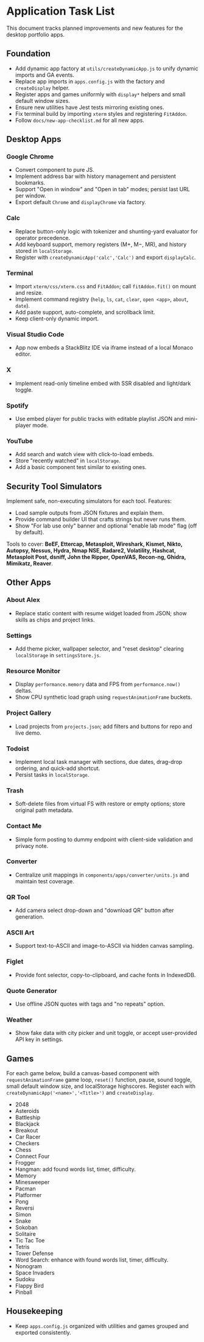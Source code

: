 # Application Task List

This document tracks planned improvements and new features for the desktop portfolio apps.

## Foundation
- Add dynamic app factory at `utils/createDynamicApp.js` to unify dynamic imports and GA events.
- Replace app imports in `apps.config.js` with the factory and `createDisplay` helper.
- Register apps and games uniformly with `display*` helpers and small default window sizes.
- Ensure new utilities have Jest tests mirroring existing ones.
- Fix terminal build by importing `xterm` styles and registering `FitAddon`.
- Follow `docs/new-app-checklist.md` for all new apps.

## Desktop Apps
### Google Chrome
- Convert component to pure JS.
- Implement address bar with history management and persistent bookmarks.
- Support "Open in window" and "Open in tab" modes; persist last URL per window.
- Export default `Chrome` and `displayChrome` via factory.

### Calc
- Replace button-only logic with tokenizer and shunting-yard evaluator for operator precedence.
- Add keyboard support, memory registers (M+, M−, MR), and history stored in `localStorage`.
- Register with `createDynamicApp('calc','Calc')` and export `displayCalc`.

### Terminal
- Import `xterm/css/xterm.css` and `FitAddon`; call `fitAddon.fit()` on mount and resize.
- Implement command registry (`help`, `ls`, `cat`, `clear`, `open <app>`, `about`, `date`).
- Add paste support, auto-complete, and scrollback limit.
- Keep client-only dynamic import.

### Visual Studio Code
- App now embeds a StackBlitz IDE via iframe instead of a local Monaco editor.

### X
- Implement read-only timeline embed with SSR disabled and light/dark toggle.

### Spotify
- Use embed player for public tracks with editable playlist JSON and mini-player mode.

### YouTube
- Add search and watch view with click-to-load embeds.
- Store "recently watched" in `localStorage`.
- Add a basic component test similar to existing ones.

## Security Tool Simulators
Implement safe, non-executing simulators for each tool. Features:
- Load sample outputs from JSON fixtures and explain them.
- Provide command builder UI that crafts strings but never runs them.
- Show "For lab use only" banner and optional "enable lab mode" flag (off by default).

Tools to cover: **BeEF, Ettercap, Metasploit, Wireshark, Kismet, Nikto, Autopsy, Nessus, Hydra, Nmap NSE, Radare2, Volatility, Hashcat, Metasploit Post, dsniff, John the Ripper, OpenVAS, Recon-ng, Ghidra, Mimikatz, Reaver**.

## Other Apps
### About Alex
- Replace static content with resume widget loaded from JSON; show skills as chips and project links.

### Settings
- Add theme picker, wallpaper selector, and "reset desktop" clearing `localStorage` in `settingsStore.js`.

### Resource Monitor
- Display `performance.memory` data and FPS from `performance.now()` deltas.
- Show CPU synthetic load graph using `requestAnimationFrame` buckets.

### Project Gallery
- Load projects from `projects.json`; add filters and buttons for repo and live demo.

### Todoist
- Implement local task manager with sections, due dates, drag-drop ordering, and quick-add shortcut.
- Persist tasks in `localStorage`.

### Trash
- Soft-delete files from virtual FS with restore or empty options; store original path metadata.

### Contact Me
- Simple form posting to dummy endpoint with client-side validation and privacy note.

### Converter
- Centralize unit mappings in `components/apps/converter/units.js` and maintain test coverage.

### QR Tool
- Add camera select drop-down and "download QR" button after generation.

### ASCII Art
- Support text-to-ASCII and image-to-ASCII via hidden canvas sampling.

### Figlet
- Provide font selector, copy-to-clipboard, and cache fonts in IndexedDB.

### Quote Generator
- Use offline JSON quotes with tags and "no repeats" option.

### Weather
- Show fake data with city picker and unit toggle, or accept user-provided API key in settings.

## Games
For each game below, build a canvas-based component with `requestAnimationFrame` game loop, `reset()` function, pause, sound toggle, small default window size, and localStorage highscores. Register each with `createDynamicApp('<name>','<Title>')` and `createDisplay`.

- 2048
- Asteroids
- Battleship
- Blackjack
- Breakout
- Car Racer
- Checkers
- Chess
- Connect Four
- Frogger
- Hangman: add found words list, timer, difficulty.
- Memory
- Minesweeper
- Pacman
- Platformer
- Pong
- Reversi
- Simon
- Snake
- Sokoban
- Solitaire
- Tic Tac Toe
- Tetris
- Tower Defense
- Word Search: enhance with found words list, timer, difficulty.
- Nonogram
- Space Invaders
- Sudoku
- Flappy Bird
- Pinball

## Housekeeping
- Keep `apps.config.js` organized with utilities and games grouped and exported consistently.

